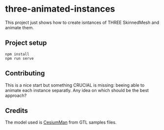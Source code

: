 # three-animated-instances

This project just shows how to create isntances of THREE SkinnedMesh and animate them.

## Project setup

```
npm install
npm run serve
```

## Contributing

This is a nice start but something CRUCIAL is missing: beeing able to animate each instance separatly.
Any idea on which should be the best approach?

## Credits

The model used is [CesiumMan](https://github.com/KhronosGroup/glTF-Sample-Models/tree/master/2.0/CesiumMan) from GTL samples files.
